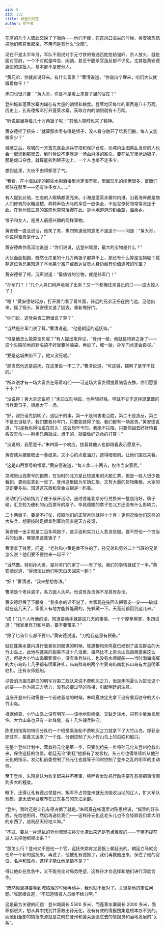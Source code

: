 ```yaml
---
aid: 5
zid: 302
title: 城里的财宝
author: 吹牛者
---
```


在座的几个人彼此交换了下眼色——他们不傻，在这风口浪尖的时候，黄安德忽然把他们都召集起来，不用问是有什么“企图”。

现在不是太平年月，军队不用说对手无寸铁的普通百姓抢劫强奸、杀人放火，就是面对官府，一个不对就是哗变、闹饷，甚至干脆杀官造反都不少见。尤其是黄安德身边的这批人，基本都不是安分人。

“黄兄弟，你就直说好来。有什么富贵？”曹清说道，“你说出个理来，咱们大伙就跟着你干！”

朱四也很兴奋：“黄大哥，你是不是看上来寨子里的官库？”

登州城和蓬莱水寨内储存有大量的饷银和粮食。登莱地区每年的军费是八十万两。历史上，孔有德叛军打开蓬莱水寨，获取仓内的饷银就有十万两。

“听说那里存着几十万两银子呢！”其他人顿时也来了精神。

黄安德摇了摇头：“就算那库里有得是银子，没人看守敞开了给我们搬，每人又能搬多少？”

城破之后，攻城的一方首先就会派兵夺取和保护仓库，而城内企图乘乱发财的人也会一起涌到那里去，到时候说不定就是一场血淋淋的厮杀，要在乱军里抢劫银子，那是虎口夺食，就算能挨到银子边上，一个人也拿不走多少。

想到这里，大伙不由得都泄了气。

“我看，在小海沿岸的那些水榭酒楼里肯定很有钱，里面玩乐的阔佬很多，富商们都住在那里——还有许多女人……”

有人提到此地，在座的人眼睛都发亮来。小海是蓬莱水寨的内港。沿着海岸都是商人们修筑的水榭酒楼，种种声色犬马的享受一应俱全，不但官僚将领常常流连于此。在登州做生意的富商也常常落脚在此。是地地道道的销金窟，温柔乡。

银子和女人，是男人最感兴趣的两样事物。

黄安德一直没说话，他笑了笑，朱四知道他的意思不是这个——问道：“黄大哥，你说得富贵是什么？”

黄安德故作高深地说道：“你们说说，这登州城里，最大的宝物是什么？”

大伙面面相觑，既然仓库里的十几万两银子都算不上，那还有什么算是宝物呢？莫非这位黄兄弟知道了本地某个富户或者达官贵人身边藏有价值连城的珍宝？

黄安德顿了顿，沉声说道：“最值钱的宝物，就是孙军门！”

“孙军门？！”几个人异口同声地喊了出来？又一下都掩住来自己的口——这太惊人了！

“嗯！”黄安德站起身，打开房门看了看外面，孙远的兄弟正把在院门边，见他出来，摇了摇头。黄安德又退了回去，重新掩好门。

“你们说，这登莱青三府谁说了算？”

“当然是孙军门说了算。”曹清说道，“他是朝廷的巡抚嘛。”

“可是他怎么能算宝贝呢？”有人提出来异议，“登州一破，他就是待罪之身了——这个失陷防地的罪名搞不好就要掉脑袋。再说了，城一破，孙军门肯定会自尽。”

“要是这城失陷不了，他又没死呢。”

“那当然他还是巡抚，在这里说一不二了。”曹清说道，“可这城，摆明了是守不住的。”

“所以说才有一场大富贵在等着咱们——可这场大富贵得提着脑袋去挣，你们愿意干不？”

“没说得！黄大哥您说吧！”朱四立刻响应，他年轻好胜，早就不甘于这样混噩噩的当兵混日子，很想大干一场。

“好，我把话先挑明了。这回干的事，第一不是祸害老百姓，第二不是造反，第三不是去当鞑子。我们要救孙军门，只要能救得了他，我们都有一场富贵。”黄安德说道，“只是我也得话说在前头：这会想不干的，我绝不拦阻，只要你回去好好待着各安天命——别卖兄弟就成。想干的，就要做好送命的打算！”

“没说的，我愿意干。”朱四第一个响应。接着其他人也都跟着表示愿意干。

黄安德从腰里取出一叠纸来。又小心的点着油灯，遮得暗暗的。让他们围过来看。

“这是山西票号的银票。”黄安德说道，“每人拿二十两去，权作当安家费。”

京城里山西票号的银票，在当时的北方是比较通用的大额汇票，但是一般人很少能看到，更别说拿到一张了。登州这里因为军饷汇聚，又有大量的货物集散，大家的见识要多些。知道这东西和真金白银是一码事。

发动机行动前指为了便于展开活动，通过德隆北京分行兑换来一批信用好，牌子硬，汇兑较为便利的山西票号的票子。毕竟德隆的票子在北方还没有什么影响力。

二十两银子，要是不打仗，按照他们的正常月饷就得十个月！更何况像他们这样的大头兵，想要按时足额拿到军饷简直是天方夜谭，

黄安德一出手就是二百多两银子，这手面和实力让人愈发信服。要不然他一个穷当兵的出身，哪里来这些银子？

曹清拿了钱票，问道：“老孙和小黄是靠不住的了，孙兄弟和另外二个当班的兄弟怎么说？他们要不要拉来一起干？”

“当然要。特别孙大哥，是孙军门的家丁——有了他，我们的事情就成了一半。”黄安德说道，“得想法让他们明天白天回来一趟！”

“好！”曹清说，“我来想想办法。”

曹清是个老兵混子，各方面人头熟，他说有办法保不准真有办法。

黄安德舒展了下腰身：“我多余的话不说了，大家现在先回去把家安一安——破城就在这几天了，家里人有地方能躲能藏的，先躲藏一下。天亮前都回到这儿来。”

“成！”几个人听他的话，知道要动手就是这几天的事情，一个个摩拳擦掌，朱四说道：“我家里有刀和弓箭，要不要带来？”

“除了匕首什么都不要带。”黄安德说道，“刀枪我这里有预备。”

就在蓬莱水寨内进行着紧张的密谋的时候，陈思根和朱鸣夏已经到了庙岛群岛的大竹山岛上。此地与蓬莱的距离不过十几海里，虽然比不上南长山岛距离蓬莱这么近，但是大小竹山岛面积很小，没有重兵驻扎，也没有水师舰船——当时渤海海域的大小岛屿上几乎都有明军驻扎，庙岛群岛的两个主要岛屿南北长山岛有大量明军驻扎，还有水师舰船。

尽管消灭庙岛群岛的明军对第二舰队来说不费吹灰之力，但是朱鸣夏认为暂无这个必要——作为第三方势力，没有必要过早的亮相，引起明廷的注意。

当展开登州行动需要一个前进基地的时候，朱鸣夏决定先拿下没有重兵驻守的大小竹山岛。

根据侦查，小竹山岛上没有明军——该地地形崎岖，又缺乏淡水，只有少量渔民居住。大竹山岛也只有一处烽燧，有十几名铺兵驻守。

陈思根指挥的特侦分队的一个班搭乘渔船不费吹灰之力就拿下了大竹山岛，俘获全部驻军，接着又运来了一个连，分别控制了大小竹山岛上的百姓和船只。

在整个登州计划中，营救孙元化是第一步，只要能抢先一步将孙元化从登州抢救出来，保住巡抚的位置。朝廷无论“剿抚”他都有了发言权，东三府也得继续听从他孙元化的指示。发动机前委控制了孙元化也就等于同时控制了登州之乱的明军的主动权。

至于登州，朱鸣夏认为收复起来并不费事，纯粹看发动机行动需要孔有德把事情闹到多大的程度。

眼下，还得让孔有德占领登州，叛军不占领登州就无法吸收当地的辽人，扩大军队规模，更无法号召散布在辽东各岛的东江余部。

“登州，暂时还是让孔有德占据了就是。”朱鸣夏在帐篷里对陈思根说，“城里的好东西，先给他用用，然后再送给我们——这样孙元化这老头儿也不会怪罪我们拿大明的东西了，战利品天经地义嘛。”

“不过，要从一片混乱的登州城里把孙元化捞出来还是有点难度的——干嘛不提前派人去把他绑架出来？”

“那怎么行？登州又不是他一个官，巡抚失踪肯定要报上朝廷去的。朝廷立马就会任命一个新的巡抚来。再说了，他被孔有德抓了，我们再救他出来，保住了他的官位、名声和性命，这样才能让他见情不是？”

得让他处在危急中，又不能完全对局势绝望，这样孙才会选择和他们进行深度合作。

“既然你坚持要等到城陷落的时候再动手，我也就不反对了。关键是他的定位问题。”陈思根说道，“不知道情报人员给不给力啊。”

这是最为关键的问题：登州城周长 5500 多米，而蓬莱水寨周长 2000 多米，面积都很大，想从其中找到并营救出孙元化，没有有效的情报搜集是根本办不到的。而他们全部的情报来源就是之前在登州和蓬莱派遣进去的情报员和当地发展的“关系”。
